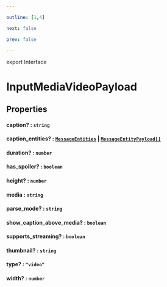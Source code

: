 ```yaml
---

outline: [1,4]

next: false

prev: false

---
```


export Interface
# InputMediaVideoPayload

## Properties

#### caption? : `string`

#### caption_entities? : [`MessageEntities`](../classes/MessageEntities.md) \| [`MessageEntityPayload[]`](./MessageEntityPayload.md)

#### duration? : `number`

#### has_spoiler? : `boolean`

#### height? : `number`

#### media : `string`

#### parse_mode? : `string`

#### show_caption_above_media? : `boolean`

#### supports_streaming? : `boolean`

#### thumbnail? : `string`

#### type? : `"video"`

#### width? : `number`
